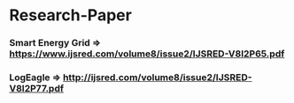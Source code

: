 # Research-Paper

### Smart Energy Grid => https://www.ijsred.com/volume8/issue2/IJSRED-V8I2P65.pdf

### LogEagle => http://ijsred.com/volume8/issue2/IJSRED-V8I2P77.pdf
